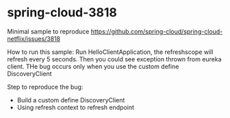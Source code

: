 # spring-cloud-3818
Minimal sample to reproduce https://github.com/spring-cloud/spring-cloud-netflix/issues/3818

How to run this sample:
Run HelloClientApplication, the refreshscope will refresh every 5 seconds. Then you could see exception thrown from eureka client.
THe bug occurs only when you use the custom define DiscoveryClient


Step to reproduce the bug:

- Build a custom define DiscoveryClient
- Using refresh context to refresh endpoint
